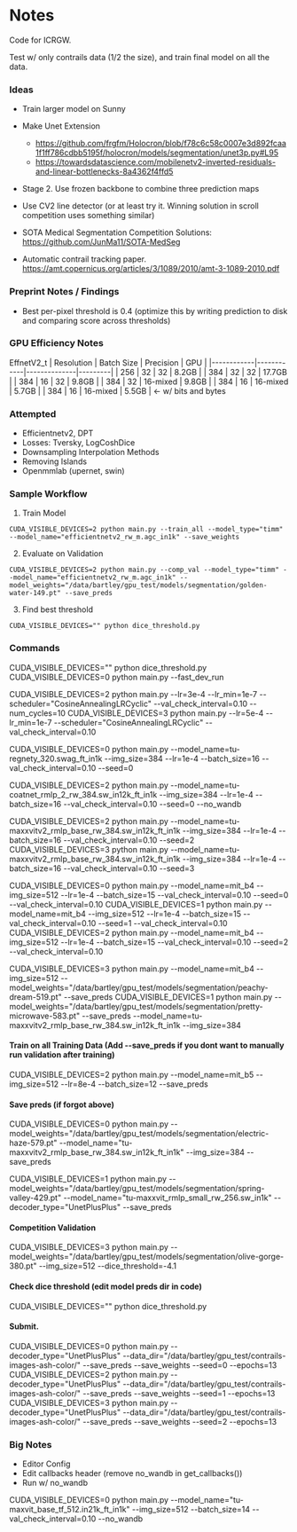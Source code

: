 # Notes

Code for ICRGW.

Test w/ only contrails data (1/2 the size), and train final model on all the data.

### Ideas

- Train larger model on Sunny
- Make Unet Extension
    - https://github.com/frgfm/Holocron/blob/f78c6c58c0007e3d892fcaa1f1ff786cdbb5195f/holocron/models/segmentation/unet3p.py#L95
    - https://towardsdatascience.com/mobilenetv2-inverted-residuals-and-linear-bottlenecks-8a4362f4ffd5

- Stage 2. Use frozen backbone to combine three prediction maps

- Use CV2 line detector (or at least try it. Winning solution in scroll competition uses something similar)
- SOTA Medical Segmentation Competition Solutions: https://github.com/JunMa11/SOTA-MedSeg
- Automatic contrail tracking paper. https://amt.copernicus.org/articles/3/1089/2010/amt-3-1089-2010.pdf

### Preprint Notes / Findings

- Best per-pixel threshold is 0.4 (optimize this by writing prediction to disk and comparing score across thresholds)

### GPU Efficiency Notes

EffnetV2_t
| Resolution | Batch Size | Precision    | GPU     |
|------------|------------|--------------|---------|
| 256        | 32         | 32           | 8.2GB   |
| 384        | 32         | 32           | 17.7GB  |
| 384        | 16         | 32           | 9.8GB   |
| 384        | 32         | 16-mixed     | 9.8GB   |
| 384        | 16         | 16-mixed     | 5.7GB   |
| 384        | 16         | 16-mixed     | 5.5GB   | <- w/ bits and bytes


### Attempted

- Efficientnetv2, DPT
- Losses: Tversky, LogCoshDice
- Downsampling Interpolation Methods
- Removing Islands
- Openmmlab (upernet, swin)

### Sample Workflow

1. Train Model

`CUDA_VISIBLE_DEVICES=2 python main.py --train_all --model_type="timm" --model_name="efficientnetv2_rw_m.agc_in1k" --save_weights`

2. Evaluate on Validation

`CUDA_VISIBLE_DEVICES=2 python main.py --comp_val --model_type="timm" --model_name="efficientnetv2_rw_m.agc_in1k" --model_weights="/data/bartley/gpu_test/models/segmentation/golden-water-149.pt" --save_preds`

3. Find best threshold

`CUDA_VISIBLE_DEVICES="" python dice_threshold.py`

### Commands

CUDA_VISIBLE_DEVICES="" python dice_threshold.py
CUDA_VISIBLE_DEVICES=0 python main.py --fast_dev_run

CUDA_VISIBLE_DEVICES=2 python main.py --lr=3e-4 --lr_min=1e-7 --scheduler="CosineAnnealingLRCyclic" --val_check_interval=0.10 --num_cycles=10
CUDA_VISIBLE_DEVICES=3 python main.py --lr=5e-4 --lr_min=1e-7 --scheduler="CosineAnnealingLRCyclic" --val_check_interval=0.10


CUDA_VISIBLE_DEVICES=0 python main.py --model_name=tu-regnety_320.swag_ft_in1k --img_size=384 --lr=1e-4 --batch_size=16 --val_check_interval=0.10 --seed=0

CUDA_VISIBLE_DEVICES=2 python main.py --model_name=tu-coatnet_rmlp_2_rw_384.sw_in12k_ft_in1k --img_size=384 --lr=1e-4 --batch_size=16 --val_check_interval=0.10 --seed=0 --no_wandb

CUDA_VISIBLE_DEVICES=2 python main.py --model_name=tu-maxxvitv2_rmlp_base_rw_384.sw_in12k_ft_in1k --img_size=384 --lr=1e-4 --batch_size=16 --val_check_interval=0.10 --seed=2
CUDA_VISIBLE_DEVICES=3 python main.py --model_name=tu-maxxvitv2_rmlp_base_rw_384.sw_in12k_ft_in1k --img_size=384 --lr=1e-4 --batch_size=16 --val_check_interval=0.10 --seed=3

CUDA_VISIBLE_DEVICES=0 python main.py --model_name=mit_b4 --img_size=512 --lr=1e-4 --batch_size=15 --val_check_interval=0.10 --seed=0 --val_check_interval=0.10
CUDA_VISIBLE_DEVICES=1 python main.py --model_name=mit_b4 --img_size=512 --lr=1e-4 --batch_size=15 --val_check_interval=0.10 --seed=1 --val_check_interval=0.10
CUDA_VISIBLE_DEVICES=2 python main.py --model_name=mit_b4 --img_size=512 --lr=1e-4 --batch_size=15 --val_check_interval=0.10 --seed=2 --val_check_interval=0.10

CUDA_VISIBLE_DEVICES=3 python main.py --model_name=mit_b4 --img_size=512 --model_weights="/data/bartley/gpu_test/models/segmentation/peachy-dream-519.pt" --save_preds
CUDA_VISIBLE_DEVICES=1 python main.py --model_weights="/data/bartley/gpu_test/models/segmentation/pretty-microwave-583.pt" --save_preds --model_name=tu-maxxvitv2_rmlp_base_rw_384.sw_in12k_ft_in1k --img_size=384

#### Train on all Training Data (Add --save_preds if you dont want to manually run validation after training)
CUDA_VISIBLE_DEVICES=2 python main.py --model_name=mit_b5 --img_size=512 --lr=8e-4 --batch_size=12 --save_preds


#### Save preds (if forgot above)
CUDA_VISIBLE_DEVICES=0 python main.py --model_weights="/data/bartley/gpu_test/models/segmentation/electric-haze-579.pt" --model_name="tu-maxxvitv2_rmlp_base_rw_384.sw_in12k_ft_in1k" --img_size=384 --save_preds

CUDA_VISIBLE_DEVICES=1 python main.py --model_weights="/data/bartley/gpu_test/models/segmentation/spring-valley-429.pt" --model_name="tu-maxxvit_rmlp_small_rw_256.sw_in1k" --decoder_type="UnetPlusPlus" --save_preds

#### Competition Validation
CUDA_VISIBLE_DEVICES=3 python main.py --model_weights="/data/bartley/gpu_test/models/segmentation/olive-gorge-380.pt" --img_size=512 --dice_threshold=-4.1

#### Check dice threshold (edit model preds dir in code)
CUDA_VISIBLE_DEVICES="" python dice_threshold.py

#### Submit.

CUDA_VISIBLE_DEVICES=0 python main.py --decoder_type="UnetPlusPlus" --data_dir="/data/bartley/gpu_test/contrails-images-ash-color/" --save_preds --save_weights --seed=0 --epochs=13
CUDA_VISIBLE_DEVICES=2 python main.py --decoder_type="UnetPlusPlus" --data_dir="/data/bartley/gpu_test/contrails-images-ash-color/" --save_preds --save_weights --seed=1 --epochs=13
CUDA_VISIBLE_DEVICES=3 python main.py --decoder_type="UnetPlusPlus" --data_dir="/data/bartley/gpu_test/contrails-images-ash-color/" --save_preds --save_weights --seed=2 --epochs=13


### Big Notes

- Editor Config
- Edit callbacks header (remove no_wandb in get_callbacks())
- Run w/ no_wandb

CUDA_VISIBLE_DEVICES=0 python main.py --model_name="tu-maxvit_base_tf_512.in21k_ft_in1k" --img_size=512 --batch_size=14 --val_check_interval=0.10 --no_wandb